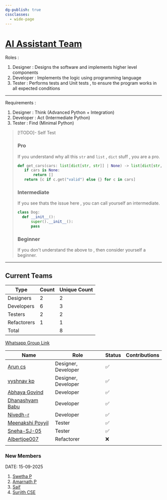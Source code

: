 ```yaml
---
dg-publish: true
cssclasses:
  - wide-page
---
```

# [AI Assistant Team](https://github.com/orgs/Embedded-Systems-GCEK/teams/ai-assistant-team)


Roles : 
1. Designer : Designs the software and implements higher level components
2. Developer : Implements the logic using programming language
3. Tester : Performs tests and Unit tests , to ensure the program works in all expected conditions 
---
Requirements :
1. Designer : Think (Advanced Python + Integration)
2. Developer : Act  (Intermediate Python)
3. Tester : Find (Minimal Python)

>[!TODO]- Self Test 
>### Pro
>If you understand why all this `str` and `list` , `dict` stuff , you are a pro.
>```python
>def get_cars(cars: list[dict[str, str]] | None) -> list[dict[str, str]]:
>    if cars is None:
>        return []
>    return [c if c.get("valid") else {} for c in cars]
>
>```
>
>### Intermediate
>If you see thats the issue here , you can call yourself an intermediate.
>
>```python
>class Dog:
>	def __init__():
>		super().__init__():
>		pass
>```
>
>### Beginner
>If you don't understand the above to , then consider yourself a beginner.


---

## Current Teams

| Type        | Count | Unique Count |
| ----------- | ----- | ------------ |
| Designers   | 2     | 2            |
| Developers  | 6     | 3            |
| Testers     | 2     | 2            |
| Refactorers | 1     | 1            |
| Total       |       | 8            |

[Whatsapp Group Link](https://chat.whatsapp.com/Ga3031FhGwwFcBlmVDQV36)

| Name                                                                                     | Role                | Status | Contributions |
| ---------------------------------------------------------------------------------------- | ------------------- | ------ | ------------- |
| [Arun cs](https://github.com/orgs/Embedded-Systems-GCEK/people/aruncs31s)                | Designer, Developer | ✅      |               |
| [vyshnav kp](https://github.com/orgs/Embedded-Systems-GCEK/people/vyshnav8486)           | Designer, Developer | ✅      |               |
| [Abhaya Govind](https://github.com/orgs/Embedded-Systems-GCEK/people/AbhayaGovind)       | Developer           | ✅      |               |
| [Dhanashyam Babu](https://github.com/orgs/Embedded-Systems-GCEK/people/dhanashyam18)     | Developer           | ✅      |               |
| [Nivedh-r](https://github.com/orgs/Embedded-Systems-GCEK/people/Nivedh-r)                | Developer           | ✅      |               |
| [Meenakshi Poyyil](https://github.com/orgs/Embedded-Systems-GCEK/people/MeenakshiPoyyil) | Tester              | ✅      |               |
| [Sneha-SJ-05](https://github.com/orgs/Embedded-Systems-GCEK/people/Sneha-SJ-05)          | Tester              | ✅      |               |
| [Albertjoe007](https://github.com/orgs/Embedded-Systems-GCEK/people/Albertjoe010)        | Refactorer          | ❌      |               |
|                                                                                          |                     |        |               |
### New Members 

DATE: 15-09-2025

1. [Swetha P](https://github.com/Swethap1991)
2. [Amarnath P](https://github.com/amarnath749)
3. [Saif](https://github.com/Saifali1256)
4. [Surjith CSE](https://github.comm/Surjith-ap)

